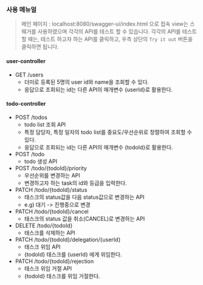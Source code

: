 ### 사용 메뉴얼
> 메인 페이지 : localhost:8080/swagger-ui/index.html 으로 접속
> view는 스웨거를 사용하였으며 각각의 API를 테스트 할 수 있습니다.
> 각각의 API를 테스트 할 때는, 테스트 하고자 하는 API를 클릭하고, 우측 상단의 `Try it out` 버튼을 클릭하면 됩니다.


#### user-controller
*   GET /users
    * 더미로 등록된 5명의 user id와 name을 조회할 수 있다.
    * 응답으로 조회되는 id는 다른 API의 매개변수 {userId}로 활용한다.


#### todo-controller
* POST /todos
    *  todo list 조회 API
    *  특정 담당자, 특정 일자의 todo list를 중요도/우선순위로 정렬하여 조회할 수 있다.
    *  응답으로 조회되는 id는 다른 API의 매개변수 {todoId}로 활용한다.
* POST /todo
    * todo 생성 API
* POST /todo/{todoId}/priority
    * 우선순위를 변경하는 API
    * 변경하고자 하는 task의 id와 등급을 입력한다.
* PATCH /todo/{todoId}/status
    * 태스크의 status값을 다음 status값으로 변경하는 API
    * e.g) 대기 -> 진행중으로 변경
* PATCH /todo/{todoId}/cancel
    * 태스크의 status 값을 취소(CANCEL)로 변경하는 API
* DELETE /todo/{todoId}
    * 태스크를 삭제하는 API
* PATCH /todo/{todoId}/delegation/{userId}
    * 태스크 위임 API
    * {todoId} 태스크를 {userId} 에게 위임한다.
* PATCH /todo/{todoId}/rejection
    * 태스크 위임 거절 API
    * {todoId} 태스크를 위임 거절한다.